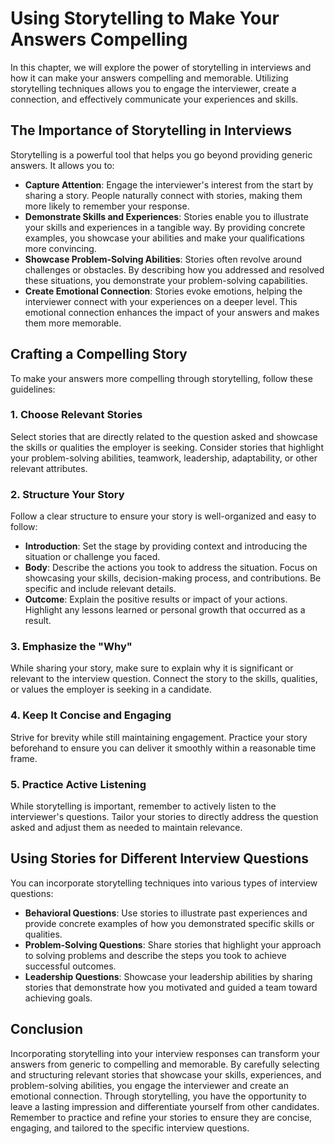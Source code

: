Using Storytelling to Make Your Answers Compelling
=============================================================

In this chapter, we will explore the power of storytelling in interviews and how it can make your answers compelling and memorable. Utilizing storytelling techniques allows you to engage the interviewer, create a connection, and effectively communicate your experiences and skills.

The Importance of Storytelling in Interviews
--------------------------------------------

Storytelling is a powerful tool that helps you go beyond providing generic answers. It allows you to:

* **Capture Attention**: Engage the interviewer's interest from the start by sharing a story. People naturally connect with stories, making them more likely to remember your response.
* **Demonstrate Skills and Experiences**: Stories enable you to illustrate your skills and experiences in a tangible way. By providing concrete examples, you showcase your abilities and make your qualifications more convincing.
* **Showcase Problem-Solving Abilities**: Stories often revolve around challenges or obstacles. By describing how you addressed and resolved these situations, you demonstrate your problem-solving capabilities.
* **Create Emotional Connection**: Stories evoke emotions, helping the interviewer connect with your experiences on a deeper level. This emotional connection enhances the impact of your answers and makes them more memorable.

Crafting a Compelling Story
---------------------------

To make your answers more compelling through storytelling, follow these guidelines:

### 1. Choose Relevant Stories

Select stories that are directly related to the question asked and showcase the skills or qualities the employer is seeking. Consider stories that highlight your problem-solving abilities, teamwork, leadership, adaptability, or other relevant attributes.

### 2. Structure Your Story

Follow a clear structure to ensure your story is well-organized and easy to follow:

* **Introduction**: Set the stage by providing context and introducing the situation or challenge you faced.
* **Body**: Describe the actions you took to address the situation. Focus on showcasing your skills, decision-making process, and contributions. Be specific and include relevant details.
* **Outcome**: Explain the positive results or impact of your actions. Highlight any lessons learned or personal growth that occurred as a result.

### 3. Emphasize the "Why"

While sharing your story, make sure to explain why it is significant or relevant to the interview question. Connect the story to the skills, qualities, or values the employer is seeking in a candidate.

### 4. Keep It Concise and Engaging

Strive for brevity while still maintaining engagement. Practice your story beforehand to ensure you can deliver it smoothly within a reasonable time frame.

### 5. Practice Active Listening

While storytelling is important, remember to actively listen to the interviewer's questions. Tailor your stories to directly address the question asked and adjust them as needed to maintain relevance.

Using Stories for Different Interview Questions
-----------------------------------------------

You can incorporate storytelling techniques into various types of interview questions:

* **Behavioral Questions**: Use stories to illustrate past experiences and provide concrete examples of how you demonstrated specific skills or qualities.
* **Problem-Solving Questions**: Share stories that highlight your approach to solving problems and describe the steps you took to achieve successful outcomes.
* **Leadership Questions**: Showcase your leadership abilities by sharing stories that demonstrate how you motivated and guided a team toward achieving goals.

Conclusion
----------

Incorporating storytelling into your interview responses can transform your answers from generic to compelling and memorable. By carefully selecting and structuring relevant stories that showcase your skills, experiences, and problem-solving abilities, you engage the interviewer and create an emotional connection. Through storytelling, you have the opportunity to leave a lasting impression and differentiate yourself from other candidates. Remember to practice and refine your stories to ensure they are concise, engaging, and tailored to the specific interview questions.
